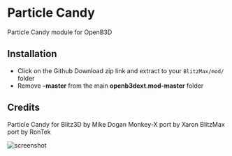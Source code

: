 # Particle Candy
Particle Candy module for OpenB3D

## Installation
* Click on the Github Download zip link and extract to your `BlitzMax/mod/` folder
* Remove **-master** from the main **openb3dext.mod-master** folder

## Credits
Particle Candy for Blitz3D by Mike Dogan
Monkey-X port by Xaron
BlitzMax port by RonTek

![screenshot](https://user-images.githubusercontent.com/57479219/74222997-ae65f180-4cf0-11ea-9402-d4d3064ee51e.png)
